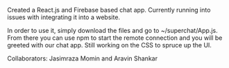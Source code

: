 Created a React.js and Firebase based chat app. Currently running into issues with integrating it into a website. 

In order to use it, simply download the files and go to ~/superchat/App.js. From there you can use npm to start the remote connection and you will be greeted with our chat app.
Still working on the CSS to spruce up the UI.

Collaborators: Jasimraza Momin and Aravin Shankar
